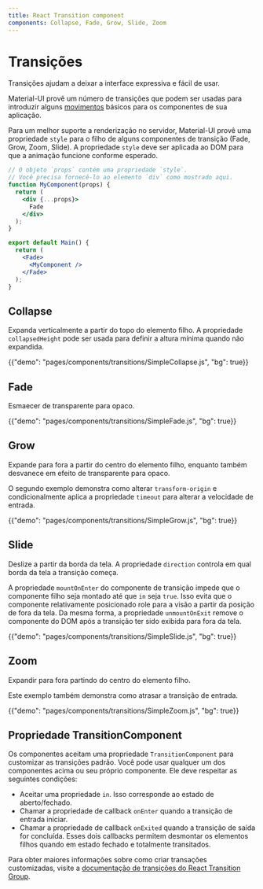 ```yaml
---
title: React Transition component
components: Collapse, Fade, Grow, Slide, Zoom
---
```


# Transições

<p class="description">Transições ajudam a deixar a interface expressiva e fácil de usar.</p>

Material-UI provê um número de transições que podem ser usadas para introduzir alguns [movimentos](https://material.io/design/motion/) básicos para os componentes de sua aplicação.

Para um melhor suporte a renderização no servidor, Material-UI provê uma propriedade `style` para o filho de alguns componentes de transição (Fade, Grow, Zoom, Slide). A propriedade `style` deve ser aplicada ao DOM para que a animação funcione conforme esperado.

```jsx
// O objeto `props` contém uma propriedade `style`.
// Você precisa fornecê-lo ao elemento `div` como mostrado aqui.
function MyComponent(props) {
  return (
    <div {...props}>
      Fade
    </div>
  );
}

export default Main() {
  return (
    <Fade>
      <MyComponent />
    </Fade>
  );
}
```

## Collapse

Expanda verticalmente a partir do topo do elemento filho. A propriedade `collapsedHeight` pode ser usada para definir a altura mínima quando não expandida.

{{"demo": "pages/components/transitions/SimpleCollapse.js", "bg": true}}

## Fade

Esmaecer de transparente para opaco.

{{"demo": "pages/components/transitions/SimpleFade.js", "bg": true}}

## Grow

Expande para fora a partir do centro do elemento filho, enquanto também desvanece em efeito de transparente para opaco.

O segundo exemplo demonstra como alterar `transform-origin` e condicionalmente aplica a propriedade `timeout` para alterar a velocidade de entrada.

{{"demo": "pages/components/transitions/SimpleGrow.js", "bg": true}}

## Slide

Deslize a partir da borda da tela. A propriedade `direction` controla em qual borda da tela a transição começa.

A propriedade `mountOnEnter` do componente de transição impede que o componente filho seja montado até que `in` seja `true`. Isso evita que o componente relativamente posicionado role para a visão a partir da posição de fora da tela. Da mesma forma, a propriedade `unmountOnExit` remove o componente do DOM após a transição ter sido exibida para fora da tela.

{{"demo": "pages/components/transitions/SimpleSlide.js", "bg": true}}

## Zoom

Expandir para fora partindo do centro do elemento filho.

Este exemplo também demonstra como atrasar a transição de entrada.

{{"demo": "pages/components/transitions/SimpleZoom.js", "bg": true}}

## Propriedade TransitionComponent

Os componentes aceitam uma propriedade `TransitionComponent` para customizar as transições padrão. Você pode usar qualquer um dos componentes acima ou seu próprio componente. Ele deve respeitar as seguintes condições:

- Aceitar uma propriedade `in`. Isso corresponde ao estado de aberto/fechado.
- Chamar a propriedade de callback `onEnter` quando a transição de entrada iniciar.
- Chamar a propriedade de callback `onExited` quando a transição de saída for concluída. Esses dois callbacks permitem desmontar os elementos filhos quando em estado fechado e totalmente transitados.

Para obter maiores informações sobre como criar transações customizadas, visite a [documentação de transições do React Transition Group](http://reactcommunity.org/react-transition-group/transition).